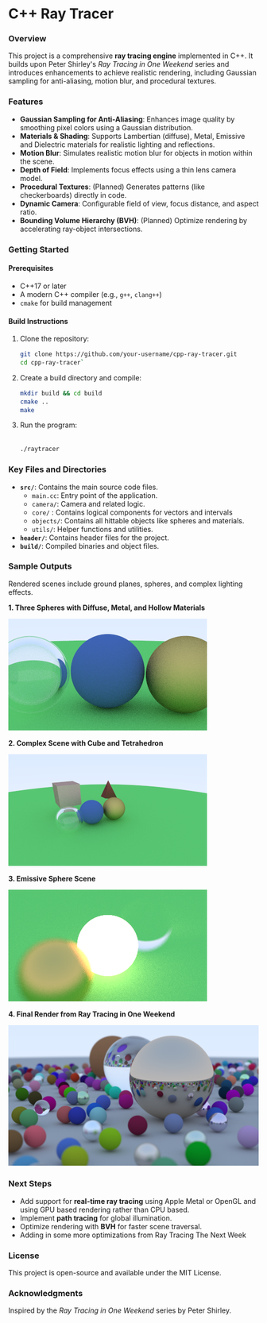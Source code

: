 **C++ Ray Tracer**
==================

### **Overview**

This project is a comprehensive **ray tracing engine** implemented in C++. It builds upon Peter Shirley's *Ray Tracing in One Weekend* series and introduces enhancements to achieve realistic rendering, including Gaussian sampling for anti-aliasing, motion blur, and procedural textures.

### **Features**

-   **Gaussian Sampling for Anti-Aliasing**: Enhances image quality by smoothing pixel colors using a Gaussian distribution.
-   **Materials & Shading**: Supports Lambertian (diffuse), Metal, Emissive and Dielectric materials for realistic lighting and reflections.
-   **Motion Blur**: Simulates realistic motion blur for objects in motion within the scene.
-   **Depth of Field**: Implements focus effects using a thin lens camera model.
-   **Procedural Textures**: (Planned) Generates patterns (like checkerboards) directly in code.
-   **Dynamic Camera**: Configurable field of view, focus distance, and aspect ratio.
-   **Bounding Volume Hierarchy (BVH)**: (Planned) Optimize rendering by accelerating ray-object intersections.

### **Getting Started**

#### **Prerequisites**

-   C++17 or later
-   A modern C++ compiler (e.g., `g++`, `clang++`)
-   `cmake` for build management

#### **Build Instructions**

1.  Clone the repository:

    ```bash
    git clone https://github.com/your-username/cpp-ray-tracer.git
    cd cpp-ray-tracer`
    ```

2.  Create a build directory and compile:

    ```bash
    mkdir build && cd build
    cmake ..
    make
    ```

3.  Run the program:

    ```bash

    ./raytracer
    ```

### **Key Files and Directories**

-   **`src/`**: Contains the main source code files.
    -   `main.cc`: Entry point of the application.
    -   `camera/`: Camera and related logic.
    -   `core/`  : Contains logical components for vectors and intervals
    -   `objects/`: Contains all hittable objects like spheres and materials.
    -   `utils/`: Helper functions and utilities.
-   **`header/`**: Contains header files for the project.
-   **`build/`**: Compiled binaries and object files.

### **Sample Outputs**

Rendered scenes include ground planes, spheres, and complex lighting effects.

**1\. Three Spheres with Diffuse, Metal, and Hollow Materials**

![Three Spheres](images/3_balls_spheres_hollow_diffuse_metal.png)

**2\. Complex Scene with Cube and Tetrahedron**

![Cubes Spheres and Tetrahedron](/images/balls_cube_tetrahedron.png)


**3\. Emissive Sphere Scene**

![Emissive Sphere](/images/emmsive_sphere.png)


**4\. Final Render from Ray Tracing in One Weekend**

![Final Render](/images/final_RTOW_render.png)

### **Next Steps**

-   Add support for **real-time ray tracing** using Apple Metal or OpenGL and using GPU based rendering rather than CPU based.
-   Implement **path tracing** for global illumination.
-   Optimize rendering with **BVH** for faster scene traversal.
-   Adding in some more optimizations from Ray Tracing The Next Week

### **License**

This project is open-source and available under the MIT License.

### **Acknowledgments**

Inspired by the *Ray Tracing in One Weekend* series by Peter Shirley.